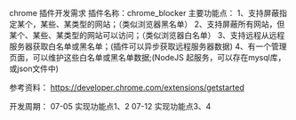 
chrome 插件开发需求
插件名称：chrome_blocker
主要功能点：
    1、支持屏蔽指定某个，某些、某类型的网站；（类似浏览器黑名单）
    2、支持屏蔽所有网站，但某个、某些、某类型的网站可以访问；（类似浏览器白名单）
    3、支持远程从远程服务器获取白名单或黑名单；(插件可以异步获取远程服务器数据)
    4、有一个管理页面，可以维护这些白名单或黑名单数据;(NodeJS 起服务，可以存在mysql库，或json文件中)

参考资料：
    https://developer.chrome.com/extensions/getstarted

开发周期：
    07-05  实现功能点1、2
    07-12  实现功能点3、4
    